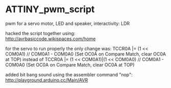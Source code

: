 ATTINY_pwm_script
=================

pwm for a servo motor, LED and speaker, interactivity: LDR

hacked the script together using:
http://avrbasiccode.wikispaces.com/home

for the servo to run properly the only change was:
TCCR0A |= (1 << COM0A1)  // COM0A1 - COM0A0 (Set OC0A on Compare Match, clear OC0A at TOP)
instead of
TCCR0A |= (1 << COM0A1)|(1 << COM0A0)  // COM0A1 - COM0A0 (Set OC0A on Compare Match, clear OC0A at TOP)

added bit bang sound using the assembler command "nop":
http://playground.arduino.cc/Main/AVR

